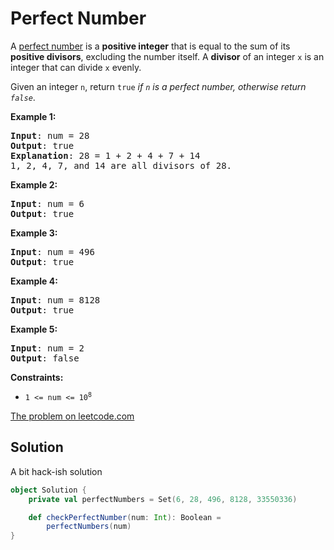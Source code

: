 # Perfect Number

A [perfect number](https://en.wikipedia.org/wiki/Perfect_number) is a
**positive integer** that is equal to the sum of its **positive
divisors**, excluding the number itself. A **divisor** of an integer `x`
is an integer that can divide `x` evenly.

Given an integer `n`, return `true` _if `n` is a perfect number, otherwise return `false`_.

**Example 1:**
<pre>
<b>Input</b>: num = 28
<b>Output</b>: true
<b>Explanation</b>: 28 = 1 + 2 + 4 + 7 + 14
1, 2, 4, 7, and 14 are all divisors of 28.
</pre>

**Example 2:**
<pre>
<b>Input</b>: num = 6
<b>Output</b>: true
</pre>

**Example 3:**
<pre>
<b>Input</b>: num = 496
<b>Output</b>: true
</pre>

**Example 4:**
<pre>
<b>Input</b>: num = 8128
<b>Output</b>: true
</pre>

**Example 5:**
<pre>
<b>Input</b>: num = 2
<b>Output</b>: false
</pre>
 
**Constraints:**

* <code>1 <= num <= 10<sup>8</sup></code>


[The problem on leetcode.com](https://leetcode.com/problems/perfect-number/)

## Solution

A bit hack-ish solution

```scala
object Solution {
    private val perfectNumbers = Set(6, 28, 496, 8128, 33550336)

    def checkPerfectNumber(num: Int): Boolean =
        perfectNumbers(num)
}
```

